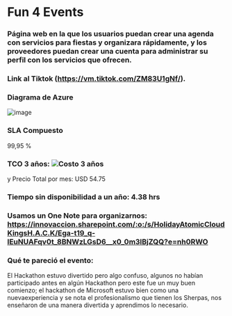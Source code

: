 # Fun 4 Events

### Página web en la que los usuarios puedan crear una agenda con servicios para fiestas y organizara rápidamente, y los proveedores puedan crear una cuenta para administrar su perfil con los servicios que ofrecen.

### Link al Tiktok (https://vm.tiktok.com/ZM83U1gNf/).

### Diagrama de Azure
  ![image](https://user-images.githubusercontent.com/94340921/146696484-786c2757-8d22-4a14-9b90-eba175ad6d8d.png)

### SLA Compuesto
  99,95 % 

### TCO 3 años: ![Costo 3 años](https://user-images.githubusercontent.com/94340921/146698424-64a91d23-2c4e-411f-9921-3f43e6f9f0ec.png)
y Precio Total por mes:  USD 54.75

### Tiempo sin disponibilidad a un año: 4.38 hrs

### Usamos un One Note para organizarnos: https://innovaccion.sharepoint.com/:o:/s/HolidayAtomicCloudKingsH.A.C.K/Ega-t19_q-lEuNUAFqv0t_8BNWzLGsD6__x0_0m3lBjZQQ?e=nh0RWO

### Qué te pareció el evento:
  El Hackathon estuvo divertido pero algo confuso, algunos no habían participado antes en algún Hackathon pero este fue un muy buen comienzo; el hackathon de Microsoft estuvo bien como una nuevaexperiencia y se nota el profesionalismo que tienen los Sherpas, nos enseñaron de una manera divertida y aprendimos lo necesario.
